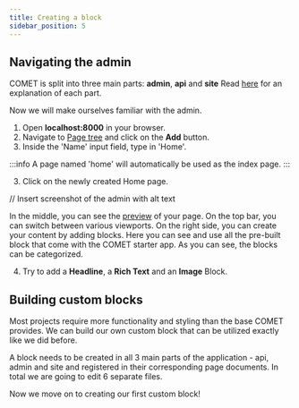 ```yaml
---
title: Creating a block
sidebar_position: 5
---
```


## Navigating the admin
COMET is split into three main parts: **admin**, **api** and **site** 
Read [here](https://docs.comet-dxp.com/docs/overview/Microservices) for an explanation of each part.

Now we will make ourselves familiar with the admin.

1. Open **localhost:8000** in your browser.
2. Navigate to [Page tree](https://docs.comet-dxp.com/docs/page-tree/) and click on the **Add** button.
2. Inside the 'Name' input field, type in 'Home'. 

:::info
A page named 'home' will automatically be used as the index page.
:::

3. Click on the newly created Home page.

// Insert screenshot of the admin with alt text

In the middle, you can see the [preview](https://docs.comet-dxp.com/docs/preview/) of your page. On the top bar, you can switch between various viewports.
On the right side, you can create your content by adding blocks. Here you can see and use all the pre-built block that come with the COMET starter app.
As you can see, the blocks can be categorized.

4. Try to add a **Headline**, a **Rich Text** and an **Image** Block.

## Building custom blocks
Most projects require more functionality and styling than the base COMET provides. We can build our own custom block that can be utilized exactly like we did before.

A block needs to be created in all 3 main parts of the application - api, admin and site and registered in their corresponding page documents.
In total we are going to edit 6 separate files.

Now we move on to creating our first custom block!